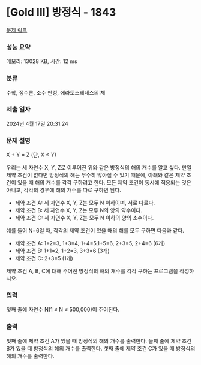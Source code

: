 # [Gold III] 방정식 - 1843 

[문제 링크](https://www.acmicpc.net/problem/1843) 

### 성능 요약

메모리: 13028 KB, 시간: 12 ms

### 분류

수학, 정수론, 소수 판정, 에라토스테네스의 체

### 제출 일자

2024년 4월 17일 20:31:24

### 문제 설명

<p>X + Y = Z (단, X ≤ Y)</p>

<p>우리는 세 자연수 X, Y, Z로 이루어진 위와 같은 방정식의 해의 개수를 알고 싶다. 만일 제약 조건이 없다면 방정식의 해는 무수히 많아질 수 있기 때문에, 아래와 같은 제약 조건이 있을 때 해의 개수를 각각 구하려고 한다. 모든 제약 조건이 동시에 적용되는 것은 아니고, 각각의 경우에 해의 개수를 따로 구하면 된다.</p>

<ul>
	<li>제약 조건 A: 세 자연수 X, Y, Z는 모두 N 이하이며, 서로 다르다.</li>
	<li>제약 조건 B: 세 자연수 X, Y, Z는 모두 N의 양의 약수이다.</li>
	<li>제약 조건 C: 세 자연수 X, Y, Z는 모두 N 이하의 양의 소수이다.</li>
</ul>

<p>예를 들어 N=6일 때, 각각의 제약 조건이 있을 때의 해를 모두 구하면 다음과 같다.</p>

<ul>
	<li>제약 조건 A: 1+2=3, 1+3=4, 1+4=5,1+5=6, 2+3=5, 2+4=6 (6개)</li>
	<li>제약 조건 B: 1+1=2, 1+2=3, 3+3=6 (3개)</li>
	<li>제약 조건 C: 2+3=5 (1개)</li>
</ul>

<p>제약 조건 A, B, C에 대해 주어진 방정식의 해의 개수를 각각 구하는 프로그램을 작성하시오.</p>

### 입력 

 <p>첫째 줄에 자연수 N(1 ≤ N ≤ 500,000)이 주어진다.</p>

### 출력 

 <p>첫째 줄에 제약 조건 A가 있을 때 방정식의 해의 개수를 출력한다. 둘째 줄에 제약 조건 B가 있을 때 방정식의 해의 개수를 출력한다. 셋째 줄에 제약 조건 C가 있을 때 방정식의 해의 개수를 출력한다.</p>

